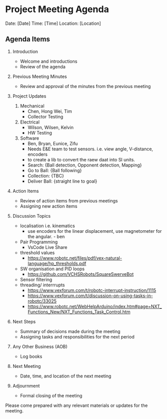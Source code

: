 # Project Meeting Agenda

Date: [Date]
Time: [Time]
Location: [Location]

## Agenda Items

1. Introduction

   - Welcome and introductions
   - Review of the agenda

2. Previous Meeting Minutes

   - Review and approval of the minutes from the previous meeting

3. Project Updates

   1. Mechanical
      - Chen, Hong Wei, Tim
      - Collector Testing
   2. Electrical
      - Wilson, Wilsen, Kelvin
      - HW Testing
   3. Software
      - Ben, Bryan, Eunice, Zifu
      - Needs E&E team to test sensors. i.e. view angle, V-distance, encoders
      - to create a lib to convert the raew daat into SI units.
      - Search: {Ball detection, Opponent detection, Mapping}
      - Go to Ball: {Ball following}
      - Collection: {TBC}
      - Deliver Ball: {straight line to goal}

4. Action Items

   - Review of action items from previous meetings
   - Assigning new action items

5. Discussion Topics

   - localisation i.e. kinematics
     - use encoders for the linear displacement, use magnetometer for the angular. - ben
   - Pair Programming
     - VsCode Live Share
   - threshold values
     - https://www.robotc.net/files/pdf/vex-natural-language/hp_thresholds.pdf
   - SW organisation and PID loops
      - https://github.com/VCHSRobots/SquareSwerveBot
   - Sensor filtering
   - threading/ interrrupts 
      - https://www.vexforum.com/t/robotc-interrupt-instruction/1115
      - https://www.vexforum.com/t/discussion-on-using-tasks-in-robotc/33025
      - https://www.robotc.net/WebHelpArduino/index.htm#page=NXT_Functions_New/NXT_Functions_Task_Control.htm

6. Next Steps

   - Summary of decisions made during the meeting
   - Assigning tasks and responsibilities for the next period

7. Any Other Business (AOB)

   - Log books

8. Next Meeting

   - Date, time, and location of the next meeting

9. Adjournment
   - Formal closing of the meeting

Please come prepared with any relevant materials or updates for the meeting.
